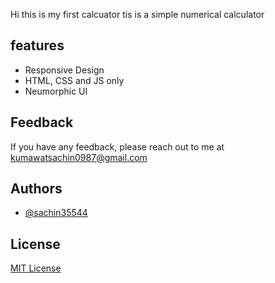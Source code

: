 Hi this is my first calcuator
tis is a simple numerical calculator

## features

 - Responsive Design
 - HTML, CSS and JS only
 - Neumorphic UI

## Feedback

 If you have any feedback, please reach out to me at kumawatsachin0987@gmail.com

## Authors

 - [@sachin35544](https://github.com/sachin35544)

## License

[MIT License](LICENSE)
